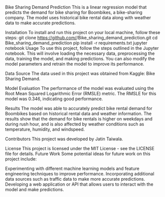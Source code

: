 Bike Sharing Demand Prediction
This is a linear regression model that predicts the demand for bike sharing for Boombikes, a bike-sharing company. The model uses historical bike rental data along with weather data to make accurate predictions.

Installation
To install and run this project on your local machine, follow these steps:
git clone https://github.com/<JatinTaiwala>/Bike_sharing_demand_prediction.git
cd Bike_sharing_demand_prediction
pip install -r requirements.txt
jupyter notebook
Usage
To use this project, follow the steps outlined in the Jupyter notebook. This will involve loading the necessary data, preprocessing the data, training the model, and making predictions. You can also modify the model parameters and retrain the model to improve its performance.

Data Source
The data used in this project was obtained from Kaggle: Bike Sharing Demand.

Model Evaluation
The performance of the model was evaluated using the Root Mean Squared Logarithmic Error (RMSLE) metric. The RMSLE for this model was 0.346, indicating good performance.

Results
The model was able to accurately predict bike rental demand for Boombikes based on historical rental data and weather information. The results show that the demand for bike rentals is higher on weekdays and during rush hour, and is also affected by weather conditions such as temperature, humidity, and windspeed.

Contributors
This project was developed by Jatin Taiwala.

License
This project is licensed under the MIT License - see the LICENSE file for details.
Future Work
Some potential ideas for future work on this project include:

Experimenting with different machine learning models and feature engineering techniques to improve performance.
Incorporating additional data sources such as traffic data to make more accurate predictions.
Developing a web application or API that allows users to interact with the model and make predictions.
